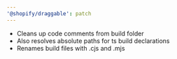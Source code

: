 ```yaml
---
'@shopify/draggable': patch
---
```


- Cleans up code comments from build folder
- Also resolves absolute paths for ts build declarations
- Renames build files with .cjs and .mjs
